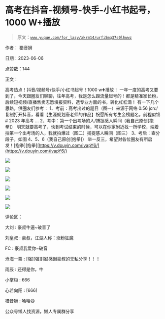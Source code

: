 # 高考在抖音-视频号-快手-小红书起号，1000 W+播放

> 原文：[`www.yuque.com/for_lazy/xkrm14/urfi5mg37s0lhwwz`](https://www.yuque.com/for_lazy/xkrm14/urfi5mg37s0lhwwz)



作者： 猎音狮



日期：2023-06-06



点赞数：144



正文：



高考热点！抖音/视频号/快手/小红书起号！1000 w➕播放！ 一年一度的高考又要到了，今天跟圈友们聊聊，往年高考，我是怎么蹭流量起号的！都是精准家长粉，后续短视频/直播售卖志愿填报资料，选专业方面的书，转化杠杠滴！ 有一下几个思路，供圈友们参考： 1、考前：高考出过的题目（图一）来源于网络 0.56 jcn:/ 复制打开抖音，看看【生涯规划唐老师的作品】祝愿所有考生金榜题名，前程似锦# 2023 年高考 ... 2、考中：第一个出考场的人/捕捉感人瞬间（我自己原创[抱拳]） 明天就要高考了，快到考试结束的时候，可以在你家附近找一所学校，端着拍第一个出考场的人，我就拍爆过（图二）捕捉感人瞬间（图三） 3、考后：查分段子，如图 4、5、6（我自己原创[抱拳]） 举一反三，希望对各位圈友有所启发！[抱拳][抱拳][https://v.douyin.com/ivapY6/](https://v.douyin.com/ivapY6/)



![](img/8798bfbd6df9e324c9a6f80e78382634.png)



![](img/46f3e2917853c0ee14e38fa8ee6eb0e7.png)



![](img/749a53d2b3948056ea08c1ad7bb52d0e.png)



![](img/ce97014c7b5f81d15ecbd97b319e6308.png)



![](img/9cac0e8512948889d11e3e8c9755404d.png)



![](img/605186d9c45c80deb5b02e7df9fb2092.png)



评论区：



大刘 : 豪叔牛逼~破音了



刘皇叔 : 豪叔，江湖人称：涨粉狂魔



FC : 豪叔我爱你~破音



沧海一粟 : [强][强][强]感谢豪叔的无私分享！！！



雨辰 : 还得是你，牛



小掌柜 : 666



心若向阳 : [666]



猎音狮 : 哈哈😃



公众号懒人找资源，懒人专属群分享

